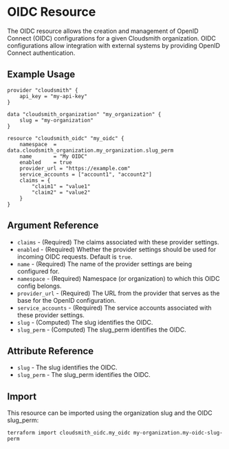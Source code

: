 # OIDC Resource

The OIDC resource allows the creation and management of OpenID Connect (OIDC) configurations for a given Cloudsmith organization. OIDC configurations allow integration with external systems by providing OpenID Connect authentication.

## Example Usage

```hcl
provider "cloudsmith" {
    api_key = "my-api-key"
}

data "cloudsmith_organization" "my_organization" {
    slug = "my-organization"
}

resource "cloudsmith_oidc" "my_oidc" {
    namespace  = data.cloudsmith_organization.my_organization.slug_perm
    name       = "My OIDC"
    enabled    = true
    provider_url = "https://example.com"
    service_accounts = ["account1", "account2"]
    claims = {
        "claim1" = "value1"
        "claim2" = "value2"
    }
}
```

## Argument Reference

* `claims` - (Required) The claims associated with these provider settings.
* `enabled` - (Required) Whether the provider settings should be used for incoming OIDC requests. Default is `true`.
* `name` - (Required) The name of the provider settings are being configured for.
* `namespace` - (Required) Namespace (or organization) to which this OIDC config belongs.
* `provider_url` - (Required) The URL from the provider that serves as the base for the OpenID configuration.
* `service_accounts` - (Required) The service accounts associated with these provider settings.
* `slug` - (Computed) The slug identifies the OIDC.
* `slug_perm` - (Computed) The slug_perm identifies the OIDC.

## Attribute Reference

* `slug` - The slug identifies the OIDC.
* `slug_perm` - The slug_perm identifies the OIDC.

## Import

This resource can be imported using the organization slug and the OIDC slug_perm:

```shell
terraform import cloudsmith_oidc.my_oidc my-organization.my-oidc-slug-perm
```